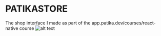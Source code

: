 # PATIKASTORE
The shop interface I made as part of the app.patika.dev/courses/react-native course
![alt text](https://github.com/ieavci/PATIKASTORE/blob/main/WhatsApp%20G%C3%B6rsel%202023-01-01%20saat%2021.47.20.jpg)
